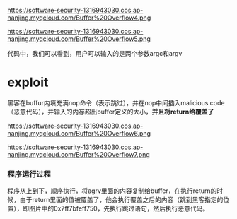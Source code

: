 https://software-security-1316943030.cos.ap-nanjing.myqcloud.com/Buffer%20Overflow4.png

https://software-security-1316943030.cos.ap-nanjing.myqcloud.com/Buffer%20Overflow5.png

代码中，我们可以看到，用户可以输入的是两个参数argc和argv

# exploit

黑客在buffur内填充满nop命令（表示跳过），并在nop中间插入malicious code（恶意代码），并输入的内存超出buffer定义的大小，**并且将return给覆盖了**

https://software-security-1316943030.cos.ap-nanjing.myqcloud.com/Buffer%20Overflow6.png

https://software-security-1316943030.cos.ap-nanjing.myqcloud.com/Buffer%20Overflow7.png

### 程序运行过程

程序从上到下，顺序执行，将agrv里面的内容复制给buffer，在执行return的时候，由于return里面的值被覆盖了，他会执行覆盖之后的内容（跳到黑客指定的位置），即图片中的0x7ff7bfeff750，先执行跳过语句，然后执行恶意代码。